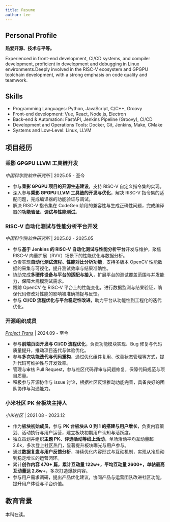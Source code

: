 ```yaml
---
title: Resume
author: Lee
---
```


## Personal Profile

**热爱开源、技术与平等。**

Experienced in front-end development, CI/CD systems, and compiler development, proficient in development and debugging in Linux environments.Deeply involved in the RISC-V ecosystem and GPGPU toolchain development, with a strong emphasis on code quality and teamwork.

## Skills

- Programming Languages: Python, JavaScript, C/C++, Groovy
- Front-end development: Vue, React, Node.js, Electron
- Back-end & Automation: FastAPI, Jenkins Pipeline (Groovy), CI/CD
- Development and Operations Tools: Docker, Git, Jenkins, Make, CMake
- Systems and Low-Level: Linux, LLVM

## 项目经历

### 乘影 GPGPU LLVM 工具链开发

_中国科学院软件研究所_ | 2025.05 - 至今

- 参与**乘影 GPGPU 项目的开源生态建设**，支持 RISC-V 自定义指令集的实现。
- 深入参与**乘影 GPGPU LLVM 工具链的开发与优化**，解决 RISC-V 指令集的适配问题，完成编译器的功能验证与调试。
- 解决 RISC-V 指令集在 CodeGen 阶段的兼容性与生成正确性问题，完成编译器的**功能验证、调试与性能测试**。

### RISC-V 自动化测试与性能分析平台开发

_中国科学院软件研究所_ | 2025.02 - 2025.05

- 参与**基于 Jenkins 的 RISC-V 自动化测试与性能分析平台**开发与维护，聚焦 RISC-V 向量扩展（RVV）场景下的性能优化与数据分析。
- 负责实现**自动化测试流程、性能对比分析功能**，支持多版本 OpenCV 性能数据的采集与可视化，提升测试效率与结果准确性。
- 协助完成**多硬件设备与平台的适配与接入**，扩展平台的测试覆盖范围与并发能力，保障大规模测试需求。
- 跟踪 OpenCV 在 RISC-V 平台上的性能变化，进行数据监测与结果验证，确保代码修改对性能的影响被准确捕捉与反馈。
- 参与 **CI/CD 流程优化与平台稳定性改进**，助力平台从功能性到工程化的迭代优化。

### 开源组织成员

_[Project Trans](https://github.com/project-trans)_ | 2024.09 - 至今

- 参与**前端页面开发与 CI/CD 流程优化**，负责功能模块实现、Bug 修复与代码质量提升，推动项目迭代与体验优化。
- 参与**多次功能迭代与代码重构**，通过优化组件复用、改善状态管理等方式，提升代码可维护性与开发效率。
- 管理与审核 Pull Request，参与社区代码评审与问题修复，保障代码规范与项目质量。
- 积极参与开源协作与 issue 讨论，根据社区反馈推动功能完善，具备良好的团队协作与沟通能力。

### 小米社区 PK 台板块主持人

_小米社区_ | 2021.08 - 2023.12

- 作为**板块初始成员**，参与 **PK 台板块从 0 到 1 的搭建与用户增长**，负责内容策划、活动执行与用户运营，建立板块初期用户认知与活跃度。
- 独立策划并组织**主题 PK、评选活动等线上活动**，单场活动平均互动量超 2.6k，多次登上社区热门，显著提升板块曝光与用户参与。
- 通过**数据复盘与用户反馈分析**，持续优化内容形式与互动机制，实现从冷启动到稳定增长的运营闭环。
- 累计**创作内容 470+ 篇，累计互动量 122w+，平均互动量 2600+，单帖最高互动量达 2.8w+**，多次打造爆款内容。
- 参与用户需求调研，提出产品优化建议，协同产品与运营团队改进社区功能，提升用户体验与平台价值。

## 教育背景

本科在读。
